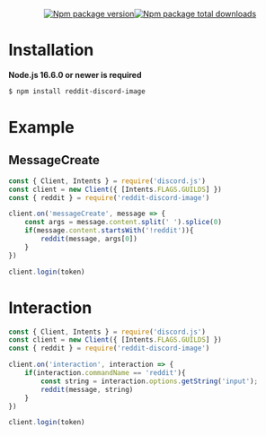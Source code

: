 <p align="center">
    <a href="https://www.npmjs.com/package/reddit-discord-image"><img src="https://badgen.net/npm/v/reddit-discord-image" alt="Npm package version"></a><a href="https://www.npmjs.com/package/reddit-discord-image"><img src="https://badgen.net/npm/dt/reddit-discord-image" alt="Npm package total downloads"></a>

</p>

# Installation
**Node.js 16.6.0 or newer is required**

```bash
$ npm install reddit-discord-image
```

# Example

## MessageCreate

```js
const { Client, Intents } = require('discord.js')
const client = new Client({ [Intents.FLAGS.GUILDS] })
const { reddit } = require('reddit-discord-image')

client.on('messageCreate', message => {
    const args = message.content.split(' ').splice(0)
    if(message.content.startsWith('!reddit')){
        reddit(message, args[0])
    }
})

client.login(token)
```

# Interaction

```js
const { Client, Intents } = require('discord.js')
const client = new Client({ [Intents.FLAGS.GUILDS] })
const { reddit } = require('reddit-discord-image')

client.on('interaction', interaction => {
    if(interaction.commandName == 'reddit'){
        const string = interaction.options.getString('input');
        reddit(message, string)
    }
})

client.login(token)
```